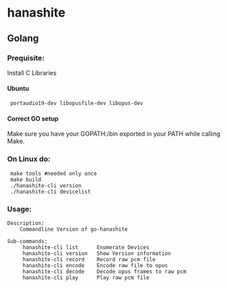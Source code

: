 # hanashite

## Golang

### Prequisite:

Install C Libraries
#### Ubuntu
    
     portaudio19-dev libopusfile-dev libopus-dev

#### Correct GO setup
Make sure you have your GOPATH:/bin exported in your PATH while calling Make. 


### On Linux do:

     make tools #needed only once
     make build
     ./hanashite-cli version
     ./hanashite-cli devicelist


### Usage:

    Description:
        Commandline Version of go-hanashite

    Sub-commands:
         hanashite-cli list      Enumerate Devices
         hanashite-cli version   Show Version information
         hanashite-cli record    Record raw pcm file
         hanashite-cli encode    Encode raw file to opus
         hanashite-cli decode    Decode opus frames to raw pcm
         hanashite-cli play      Play raw pcm file



